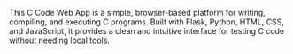 This C Code Web App is a simple, browser-based platform for writing, compiling, and executing C programs. Built with Flask, Python, HTML, CSS, and JavaScript, it provides a clean and intuitive interface for testing C code without needing local tools.
